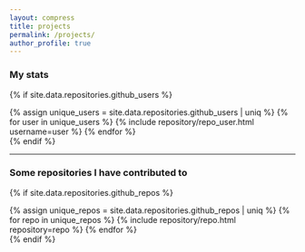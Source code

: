 ```yaml
---
layout: compress
title: projects
permalink: /projects/
author_profile: true
---
```


### My stats

{% if site.data.repositories.github_users %}
<div class="repositories d-flex flex-wrap flex-md-row flex-column justify-content-between align-items-center">
  {% assign unique_users = site.data.repositories.github_users | uniq %}
  {% for user in unique_users %}
    {% include repository/repo_user.html username=user %}
  {% endfor %}
</div>
{% endif %}

---

### Some repositories I have contributed to

{% if site.data.repositories.github_repos %}
<div class="repositories d-flex flex-wrap flex-md-row flex-column justify-content-between align-items-center">
  {% assign unique_repos = site.data.repositories.github_repos | uniq %}
  {% for repo in unique_repos %}
    {% include repository/repo.html repository=repo %}
  {% endfor %}
</div>
{% endif %}

